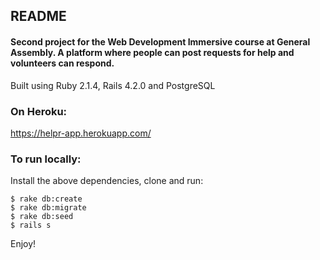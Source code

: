 ## README

#### Second project for the Web Development Immersive course at General Assembly. A platform where people can post requests for help and volunteers can respond.

Built using Ruby 2.1.4, Rails 4.2.0 and PostgreSQL

### On Heroku:

<https://helpr-app.herokuapp.com/>

### To run locally:

Install the above dependencies, clone and run:
```
$ rake db:create
$ rake db:migrate
$ rake db:seed
$ rails s
```
Enjoy!